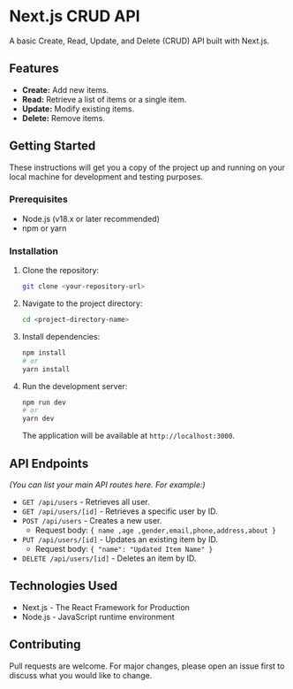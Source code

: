 # Next.js CRUD API

A basic Create, Read, Update, and Delete (CRUD) API built with Next.js.

## Features

*   **Create:** Add new items.
*   **Read:** Retrieve a list of items or a single item.
*   **Update:** Modify existing items.
*   **Delete:** Remove items.

## Getting Started

These instructions will get you a copy of the project up and running on your local machine for development and testing purposes.

### Prerequisites

*   Node.js (v18.x or later recommended)
*   npm or yarn

### Installation

1.  Clone the repository:
    ```bash
    git clone <your-repository-url>
    ```
2.  Navigate to the project directory:
    ```bash
    cd <project-directory-name>
    ```
3.  Install dependencies:
    ```bash
    npm install
    # or
    yarn install
    ```
4.  Run the development server:
    ```bash
    npm run dev
    # or
    yarn dev
    ```
    The application will be available at `http://localhost:3000`.

## API Endpoints

*(You can list your main API routes here. For example:)*

*   `GET /api/users` - Retrieves all user.
*   `GET /api/users/[id]` - Retrieves a specific user by ID.
*   `POST /api/users` - Creates a new user.
    *   Request body: `{ name ,age ,gender,email,phone,address,about }`
*   `PUT /api/users/[id]` - Updates an existing item by ID.
    *   Request body: `{ "name": "Updated Item Name" }`
*   `DELETE /api/users/[id]` - Deletes an item by ID.

## Technologies Used

*   Next.js - The React Framework for Production
*   Node.js - JavaScript runtime environment

## Contributing

Pull requests are welcome. For major changes, please open an issue first to discuss what you would like to change.

